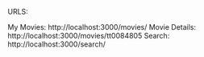 URLS: 

My Movies: http://localhost:3000/movies/
Movie Details: http://localhost:3000/movies/tt0084805
Search: http://localhost:3000/search/